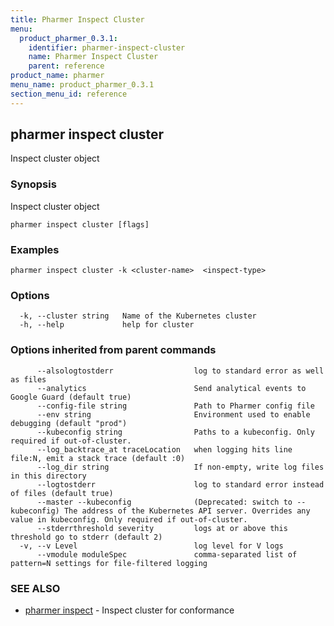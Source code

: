 ```yaml
---
title: Pharmer Inspect Cluster
menu:
  product_pharmer_0.3.1:
    identifier: pharmer-inspect-cluster
    name: Pharmer Inspect Cluster
    parent: reference
product_name: pharmer
menu_name: product_pharmer_0.3.1
section_menu_id: reference
---
```


## pharmer inspect cluster

Inspect cluster object

### Synopsis

Inspect cluster object

```
pharmer inspect cluster [flags]
```

### Examples

```
pharmer inspect cluster -k <cluster-name>  <inspect-type>
```

### Options

```
  -k, --cluster string   Name of the Kubernetes cluster
  -h, --help             help for cluster
```

### Options inherited from parent commands

```
      --alsologtostderr                  log to standard error as well as files
      --analytics                        Send analytical events to Google Guard (default true)
      --config-file string               Path to Pharmer config file
      --env string                       Environment used to enable debugging (default "prod")
      --kubeconfig string                Paths to a kubeconfig. Only required if out-of-cluster.
      --log_backtrace_at traceLocation   when logging hits line file:N, emit a stack trace (default :0)
      --log_dir string                   If non-empty, write log files in this directory
      --logtostderr                      log to standard error instead of files (default true)
      --master --kubeconfig              (Deprecated: switch to --kubeconfig) The address of the Kubernetes API server. Overrides any value in kubeconfig. Only required if out-of-cluster.
      --stderrthreshold severity         logs at or above this threshold go to stderr (default 2)
  -v, --v Level                          log level for V logs
      --vmodule moduleSpec               comma-separated list of pattern=N settings for file-filtered logging
```

### SEE ALSO

* [pharmer inspect](/products/pharmer/0.3.1/reference/pharmer_inspect)	 - Inspect cluster for conformance

